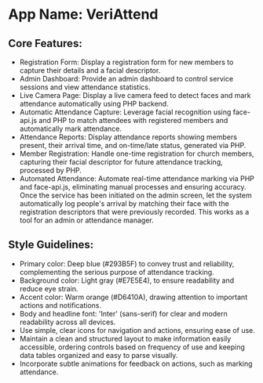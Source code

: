 # **App Name**: VeriAttend

## Core Features:

- Registration Form: Display a registration form for new members to capture their details and a facial descriptor.
- Admin Dashboard: Provide an admin dashboard to control service sessions and view attendance statistics.
- Live Camera Page: Display a live camera feed to detect faces and mark attendance automatically using PHP backend.
- Automatic Attendance Capture: Leverage facial recognition using face-api.js and PHP to match attendees with registered members and automatically mark attendance.
- Attendance Reports: Display attendance reports showing members present, their arrival time, and on-time/late status, generated via PHP.
- Member Registration: Handle one-time registration for church members, capturing their facial descriptor for future attendance tracking, processed by PHP.
- Automated Attendance: Automate real-time attendance marking via PHP and face-api.js, eliminating manual processes and ensuring accuracy. Once the service has been initiated on the admin screen, let the system automatically log people's arrival by matching their face with the registration descriptors that were previously recorded. This works as a tool for an admin or attendance manager.

## Style Guidelines:

- Primary color: Deep blue (#293B5F) to convey trust and reliability, complementing the serious purpose of attendance tracking.
- Background color: Light gray (#E7E5E4), to ensure readability and reduce eye strain.
- Accent color: Warm orange (#D6410A), drawing attention to important actions and notifications.
- Body and headline font: 'Inter' (sans-serif) for clear and modern readability across all devices.
- Use simple, clear icons for navigation and actions, ensuring ease of use.
- Maintain a clean and structured layout to make information easily accessible, ordering controls based on frequency of use and keeping data tables organized and easy to parse visually.
- Incorporate subtle animations for feedback on actions, such as marking attendance.